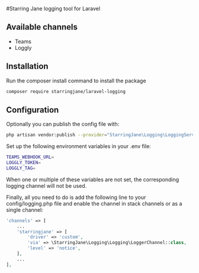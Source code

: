 #Starring Jane logging tool for Laravel
## Available channels
- Teams
- Loggly

## Installation
Run the composer install command to install the package
```bash
composer require starringjane/laravel-logging
```
## Configuration
Optionally you can publish the config file with:
```bash
php artisan vendor:publish --provider="StarringJane\Logging\LoggingServiceProvider" --tag="config"
```
Set up the following environment variables in your .env file:
```bash
TEAMS_WEBHOOK_URL=
LOGGLY_TOKEN=
LOGGLY_TAG=
```
When one or multiple of these variables are not set, the corresponding logging channel will not be used.

Finally, all you need to do is add the following line to your config/logging.php file and enable the channel in stack channels or as a single channel:  
```php
'channels' => [
    ...
    'starringjane' => [
        'driver' => 'custom',
        'via' => \StarringJane\Logging\Logging\LoggerChannel::class,
        'level' => 'notice',
    ],
    ...
],
```
